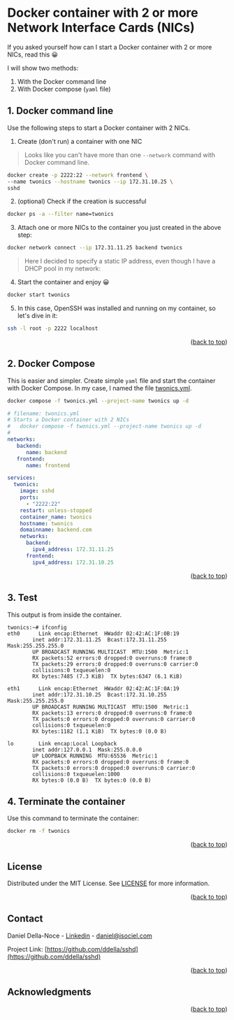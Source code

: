 <!-- Improved compatibility of back to top link: See: https://github.com/othneildrew/Best-README-Template/pull/73 -->
<a name="readme-top"></a>

# Docker container with 2 or more Network Interface Cards (NICs)
If you asked yourself how can I start a Docker container with 2 or more NICs, read this 😀

I will show two methods:
1. With the Docker command line
2. With Docker compose (`yaml` file)

## 1. Docker command line
Use the following steps to start a Docker container with 2 NICs.

1. Create (don't run) a container with one NIC
>Looks like you can't have more than one `--network` command with Docker command line.
```sh
docker create -p 2222:22 --network frontend \
--name twonics --hostname twonics --ip 172.31.10.25 \
sshd
```

2. (optional) Check if the creation is successful
```sh
docker ps -a --filter name=twonics
```

3. Attach one or more NICs to the container you just created in the above step:
```sh
docker network connect --ip 172.31.11.25 backend twonics
```
>Here I decided to specify a static IP address, even though I have a DHCP pool in my network:

4. Start the container and enjoy 😀
```sh
docker start twonics
```

5. In this case, OpenSSH was installed and running on my container, so let's dive in it:
```sh
ssh -l root -p 2222 localhost
```
<p align="right">(<a href="#readme-top">back to top</a>)</p>

## 2. Docker Compose
This is easier and simpler. Create simple `yaml` file and start the container with Docker Compose. In my case, I named the file [twonics.yml](twonics.yml).

```sh
docker compose -f twonics.yml --project-name twonics up -d
```

```yaml
# filename: twonics.yml
# Starts a Docker container with 2 NICs
#   docker compose -f twonics.yml --project-name twonics up -d
#
networks:
   backend:
      name: backend
   frontend:
      name: frontend

services:
  twonics:
    image: sshd
    ports:
      - "2222:22"
    restart: unless-stopped
    container_name: twonics
    hostname: twonics
    domainname: backend.com
    networks:
      backend:
        ipv4_address: 172.31.11.25
      frontend:
        ipv4_address: 172.31.10.25
```
<p align="right">(<a href="#readme-top">back to top</a>)</p>

## 3. Test
This output is from inside the container.

    twonics:~# ifconfig 
    eth0      Link encap:Ethernet  HWaddr 02:42:AC:1F:0B:19  
            inet addr:172.31.11.25  Bcast:172.31.11.255  Mask:255.255.255.0
            UP BROADCAST RUNNING MULTICAST  MTU:1500  Metric:1
            RX packets:52 errors:0 dropped:0 overruns:0 frame:0
            TX packets:29 errors:0 dropped:0 overruns:0 carrier:0
            collisions:0 txqueuelen:0 
            RX bytes:7485 (7.3 KiB)  TX bytes:6347 (6.1 KiB)

    eth1      Link encap:Ethernet  HWaddr 02:42:AC:1F:0A:19  
            inet addr:172.31.10.25  Bcast:172.31.10.255  Mask:255.255.255.0
            UP BROADCAST RUNNING MULTICAST  MTU:1500  Metric:1
            RX packets:13 errors:0 dropped:0 overruns:0 frame:0
            TX packets:0 errors:0 dropped:0 overruns:0 carrier:0
            collisions:0 txqueuelen:0 
            RX bytes:1182 (1.1 KiB)  TX bytes:0 (0.0 B)

    lo        Link encap:Local Loopback  
            inet addr:127.0.0.1  Mask:255.0.0.0
            UP LOOPBACK RUNNING  MTU:65536  Metric:1
            RX packets:0 errors:0 dropped:0 overruns:0 frame:0
            TX packets:0 errors:0 dropped:0 overruns:0 carrier:0
            collisions:0 txqueuelen:1000 
            RX bytes:0 (0.0 B)  TX bytes:0 (0.0 B)


## 4. Terminate the container
Use this command to terminate the container:
```sh
docker rm -f twonics
```
<p align="right">(<a href="#readme-top">back to top</a>)</p>

<!-- LICENSE -->
## License
Distributed under the MIT License. See [LICENSE](LICENSE) for more information.
<p align="right">(<a href="#readme-top">back to top</a>)</p>

<!-- CONTACT -->
## Contact
Daniel Della-Noce - [Linkedin](https://www.linkedin.com/in/daniel-della-noce-2176b622/) - daniel@isociel.com

Project Link: [https://github.com/ddella/sshd](https://github.com/ddella/sshd)
<p align="right">(<a href="#readme-top">back to top</a>)</p>

<!-- ACKNOWLEDGMENTS -->
## Acknowledgments

<p align="right">(<a href="#readme-top">back to top</a>)</p>


